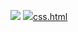 
![](https://s3.cn-north-1.amazonaws.com.cn/tws-upload/images/1550736455140-09a7f181-6d79-4b5d-91c1-6c9e58680d01.png)
![](https://s3.cn-north-1.amazonaws.com.cn/tws-upload/images/1550736504954-25118274-d192-4da8-b0b8-28277acf7698.png)[css.html](https://s3.cn-north-1.amazonaws.com.cn/tws-upload/images/1550736530964-98d11151-581d-470e-98f2-038e9dac14ee.html)